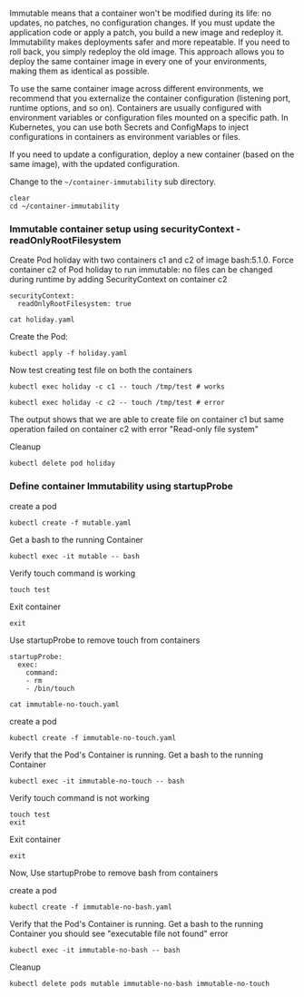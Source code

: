 
Immutable means that a container won't be modified during its life: no updates, no patches, no configuration changes. If you must update the application code or apply a patch, you build a new image and redeploy it. Immutability makes deployments safer and more repeatable. If you need to roll back, you simply redeploy the old image. This approach allows you to deploy the same container image in every one of your environments, making them as identical as possible.

To use the same container image across different environments, we recommend that you externalize the container configuration (listening port, runtime options, and so on). Containers are usually configured with environment variables or configuration files mounted on a specific path. In Kubernetes, you can use both Secrets and ConfigMaps to inject configurations in containers as environment variables or files.

If you need to update a configuration, deploy a new container (based on the same image), with the updated configuration.

Change to the `~/container-immutability` sub directory.

```execute
clear
cd ~/container-immutability
```

### Immutable container setup using securityContext - readOnlyRootFilesystem

Create Pod holiday with two containers c1 and c2 of image bash:5.1.0. 
Force container c2 of Pod holiday to run immutable: no files can be changed during runtime by adding SecurityContext on container c2

    securityContext:
      readOnlyRootFilesystem: true

```execute
cat holiday.yaml  
```

Create the Pod:

```execute
kubectl apply -f holiday.yaml
```

Now test creating test file on both the containers 

```execute
kubectl exec holiday -c c1 -- touch /tmp/test # works
```

```execute
kubectl exec holiday -c c2 -- touch /tmp/test # error
```

The output shows that we are able to create file on container c1 but same operation failed on container c2 with error "Read-only file system"

Cleanup 

```execute
kubectl delete pod holiday
```


### Define container Immutability using startupProbe


create a pod

```execute
kubectl create -f mutable.yaml
```

Get a bash to the running Container

```execute
kubectl exec -it mutable -- bash
```

Verify touch command is working

```execute
touch test 
```

Exit container

```execute
exit
```

Use startupProbe to remove touch from containers

    startupProbe:
      exec:
        command:
        - rm
        - /bin/touch

```execute
cat immutable-no-touch.yaml
```

create a pod

```execute
kubectl create -f immutable-no-touch.yaml
```

Verify that the Pod's Container is running. Get a bash to the running Container

```execute
kubectl exec -it immutable-no-touch -- bash
```

Verify touch command is not working

```execute
touch test 
exit
```

Exit container

```execute
exit
```

Now, Use startupProbe to remove bash from containers


create a pod

```execute
kubectl create -f immutable-no-bash.yaml
```

Verify that the Pod's Container is running. Get a bash to the running Container you should see "executable file not found" error

```execute
kubectl exec -it immutable-no-bash -- bash
```

Cleanup 
```execute
kubectl delete pods mutable immutable-no-bash immutable-no-touch
```


